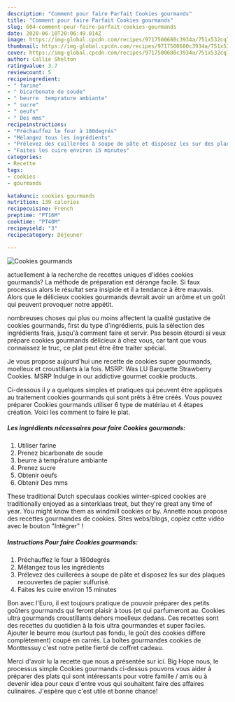 ```yaml
---
description: "Comment pour faire Parfait Cookies gourmands"
title: "Comment pour faire Parfait Cookies gourmands"
slug: 604-comment-pour-faire-parfait-cookies-gourmands
date: 2020-06-10T20:06:49.014Z
image: https://img-global.cpcdn.com/recipes/9717500680c3934a/751x532cq70/cookies-gourmands-photo-principale-de-la-recette.jpg
thumbnail: https://img-global.cpcdn.com/recipes/9717500680c3934a/751x532cq70/cookies-gourmands-photo-principale-de-la-recette.jpg
cover: https://img-global.cpcdn.com/recipes/9717500680c3934a/751x532cq70/cookies-gourmands-photo-principale-de-la-recette.jpg
author: Callie Shelton
ratingvalue: 3.7
reviewcount: 5
recipeingredient:
- " farine"
- " bicarbonate de soude"
- " beurre  temprature ambiante"
- " sucre"
- " oeufs"
- " Des mms"
recipeinstructions:
- "Préchauffez le four à 180degrés"
- "Mélangez tous les ingrédients"
- "Prélevez des cuillerées à soupe de pâte et disposez les sur des plaques recouvertes de papier sulfurisé."
- "Faites les cuire environ 15 minutes"
categories:
- Recette
tags:
- cookies
- gourmands

katakunci: cookies gourmands 
nutrition: 139 calories
recipecuisine: French
preptime: "PT16M"
cooktime: "PT40M"
recipeyield: "3"
recipecategory: Déjeuner

---
```



![Cookies gourmands](https://img-global.cpcdn.com/recipes/9717500680c3934a/751x532cq70/cookies-gourmands-photo-principale-de-la-recette.jpg)

actuellement à la recherche de recettes uniques d'idées cookies gourmands? La méthode de préparation est dérange facile. Si faux processus alors le résultat sera insipide et il a tendance à être mauvais. Alors que le délicieux cookies gourmands devrait avoir un arôme et un goût qui peuvent provoquer notre appétit.

nombreuses choses qui plus ou moins affectent la qualité gustative de cookies gourmands, first du type d'ingrédients, puis la sélection des ingrédients frais, jusqu'à comment faire et servir. Pas besoin étourdi si veux prépare cookies gourmands délicieux à chez vous, car tant que vous connaissez le truc, ce plat peut être être traiter spécial.

Je vous propose aujourd&#39;hui une recette de cookies super gourmands, moelleux et croustillants à la fois. MSRP: Was LU Barquette Strawberry Cookies. MSRP Indulge in our addictive gourmet cookie products.


Ci-dessous il y a quelques simples et pratiques qui peuvent être appliqués au traitement cookies gourmands qui sont prêts à être créés. Vous pouvez préparer Cookies gourmands utiliser 6 type de matériau et 4 étapes création. Voici les comment to faire le plat.

<!--inarticleads1-->

##### Les ingrédients nécessaires pour faire Cookies gourmands:

1. Utiliser  farine
1. Prenez  bicarbonate de soude
1.   beurre à température ambiante
1. Prenez  sucre
1. Obtenir  oeufs
1. Obtenir  Des mms


These traditional Dutch speculaas cookies winter-spiced cookies are traditionally enjoyed as a sinterklaas treat, but they&#39;re great any time of year. You might know them as windmill cookies or by. Annette nous propose des recettes gourmandes de cookies. Sites webs/blogs, copiez cette vidéo avec le bouton &#34;Intégrer&#34; ! 

<!--inarticleads2-->

##### Instructions Pour faire Cookies gourmands:

1. Préchauffez le four à 180degrés
1. Mélangez tous les ingrédients
1. Prélevez des cuillerées à soupe de pâte et disposez les sur des plaques recouvertes de papier sulfurisé.
1. Faites les cuire environ 15 minutes


Bon avec l&#39;Euro, il est toujours pratique de pouvoir préparer des petits goûters gourmands qui feront plaisir à tous (et qui parfumeront au. Cookies ultra gourmands croustillants dehors moelleux dedans. Ces recettes sont des recettes du quotidien à la fois ultra gourmandes et super faciles. Ajouter le beurre mou (surtout pas fondu, le goût des cookies differe complètement) coupé en carrés. La boîtes gourmandes cookies de Monttessuy c&#39;est notre petite fierté de coffret cadeau. 


Merci d'avoir lu la recette que nous a présentée sur ici. Big Hope nous, le processus simple Cookies gourmands ci-dessus pouvons vous aider à préparer des plats qui sont intéressants pour votre famille / amis ou à devenir idea pour ceux d'entre vous qui souhaitent faire des affaires culinaires. J'espère que c'est utile et bonne chance!
